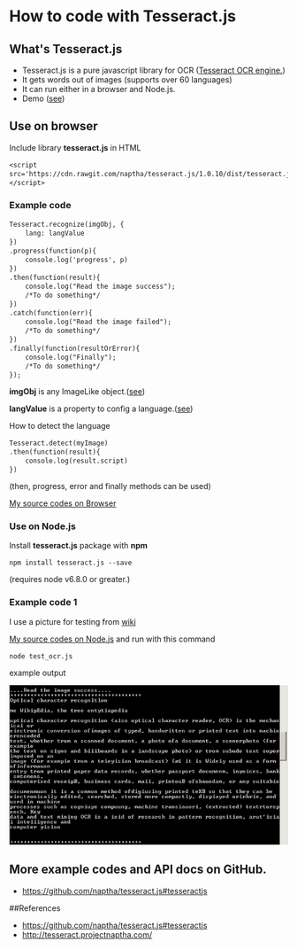 # How to code with Tesseract.js

## What's Tesseract.js

* Tesseract.js is a pure javascript library for OCR ([Tesseract OCR engine.](https://github.com/tesseract-ocr/tesseract)) 
* It gets words out of images (supports over 60 languages) 
* It can run either in a browser and Node.js.
* Demo ([see](http://tesseract.projectnaptha.com/))

## Use on browser

Include library __tesseract.js__ in HTML
 
```
<script src='https://cdn.rawgit.com/naptha/tesseract.js/1.0.10/dist/tesseract.js'></script>
```
### Example code

```
Tesseract.recognize(imgObj, {
	lang: langValue    
})
.progress(function(p){
	console.log('progress', p)
})
.then(function(result){	
	console.log("Read the image success");		
	/*To do something*/			
})
.catch(function(err){
	console.log("Read the image failed");
	/*To do something*/			
})
.finally(function(resultOrError){		
	console.log("Finally");
	/*To do something*/
});
```

__imgObj__ is any ImageLike object.([see](https://github.com/naptha/tesseract.js#imagelike))

__langValue__ is a property to config a language.([see](https://github.com/naptha/tesseract.js/blob/master/docs/tesseract_lang_list.md))

How to detect the language

```
Tesseract.detect(myImage)
.then(function(result){
    console.log(result.script)
})
```

(then, progress, error and finally methods  can be used)

[My source codes on Browser](index.html)

### Use on Node.js

Install __tesseract.js__ package  with __npm__

```
npm install tesseract.js --save
```

(requires node v6.8.0 or greater.)

### Example code 1

I use a picture for testing from [wiki](https://en.wikipedia.org/wiki/Optical_character_recognition)

[My source codes on Node.js](test_ocr.js) and run with this command

```
node test_ocr.js
```

example output

![example oupt node.js](img/example_output_nodejs.PNG)


## More example codes and API docs on GitHub.

* https://github.com/naptha/tesseract.js#tesseractjs

##References
* https://github.com/naptha/tesseract.js#tesseractjs
* http://tesseract.projectnaptha.com/
